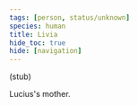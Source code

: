 ```yaml
---
tags: [person, status/unknown]
species: human
title: Livia
hide_toc: true
hide: [navigation]
---
```


(stub)

Lucius's mother.